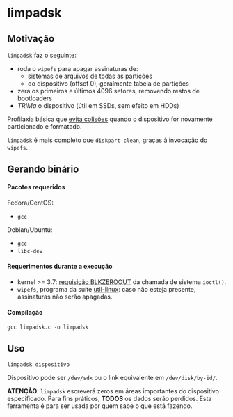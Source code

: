# limpadsk

## Motivação

`limpadsk` faz o seguinte:

* roda o `wipefs` para apagar assinaturas de:
  * sistemas de arquivos de todas as partições
  * do dispositivo (offset 0), geralmente tabela de partições
* zera os primeiros e últimos 4096 setores, removendo restos de bootloaders
* _TRIMa_ o dispositivo (útil em SSDs, sem efeito em HDDs)

Profilaxia básica que [evita colisões](https://caixaseca.blogspot.com/2016/06/assinaturas.html) quando o dispositivo for novamente particionado e formatado.

`limpadsk` é mais completo que `diskpart clean`, graças à invocação do `wipefs`.

## Gerando binário

#### Pacotes requeridos

Fedora/CentOS:

* `gcc`

Debian/Ubuntu:

* `gcc`
* `libc-dev`

#### Requerimentos durante a execução

* kernel >= 3.7: [requisição BLKZEROOUT](https://github.com/torvalds/linux/commit/66ba32dc167202c3cf8c86806581a9393ec7f488) da chamada de sistema `ioctl()`.
* `wipefs`, programa da suíte [util-linux](https://github.com/util-linux/util-linux): caso não esteja presente, assinaturas não serão apagadas.

#### Compilação

```
gcc limpadsk.c -o limpadsk
```

## Uso

```
limpadsk dispositivo
```

Dispositivo pode ser `/dev/sdx` ou o link equivalente em `/dev/disk/by-id/`.

**ATENÇÃO**: `limpadsk` escreverá zeros em áreas importantes do dispositivo especificado. Para fins práticos, **TODOS** os dados serão perdidos. Esta ferramenta é para ser usada por quem sabe o que está fazendo.
